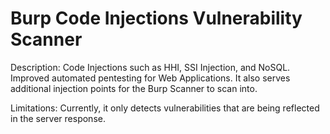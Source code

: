 # Burp Code Injections Vulnerability Scanner

Description:
Code Injections such as HHI, SSI Injection, and NoSQL. Improved automated pentesting for Web Applications. It also serves additional injection points for the Burp Scanner to scan into.

Limitations:
Currently, it only detects vulnerabilities that are being reflected in the server response.
